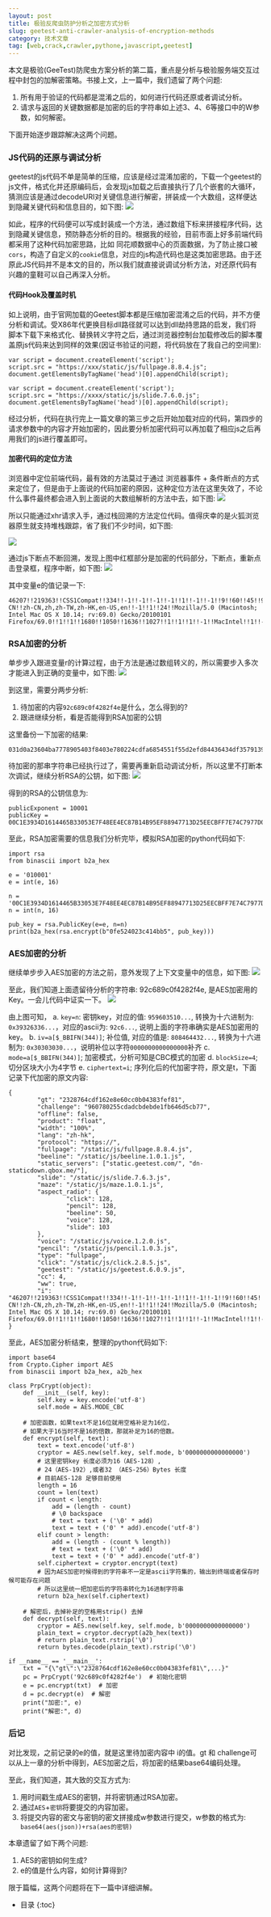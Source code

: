 ```yaml
---
layout: post
title: 极验反爬虫防护分析之加密方式分析
slug: geetest-anti-crawler-analysis-of-encryption-methods
category: 技术文章
tag: [web,crack,crawler,pythone,javascript,geetest]
---
```


本文是极验(GeeTest)防爬虫方案分析的第二篇，重点是分析与极验服务端交互过程中封包的加解密策略。书接上文，上一篇中，我们遗留了两个问题:<!-- More -->

1. 所有用于验证的代码都是混淆之后的，如何进行代码还原或者调试分析。
1. 请求与返回的关键数据都是加密的后的字符串如上述3、4、6等接口中的W参数，如何解密。

下面开始逐步跟踪解决这两个问题。

### JS代码的还原与调试分析

geetest的js代码不单是简单的压缩，应该是经过混淆加密的，下载一个geetest的js文件，格式化并还原编码后，会发现js加载之后直接执行了几个嵌套的大循环，猜测应该是通过decodeURI对关键信息进行解密，拼装成一个大数组，这样便达到隐藏关键代码和信息目的，如下图:
![](https://{{site.resource_url}}/uploads/2020/12/16073946152241.jpg)

如此，程序的代码便可以写成封装成一个方法，通过数组下标来拼接程序代码，达到隐藏关键信息，预防静态分析的目的。根据我的经验，目前市面上好多前端代码都采用了这种代码加密思路，比如 同花顺数据中心的页面数据，为了防止接口被`cors`，构造了自定义的`cookie`信息，对应的js构造代码也是这类加密思路。由于还原此JS代码并不是本文的目的，所以我们就直接说调试分析方法，对还原代码有兴趣的童鞋可以自己再深入分析。

#### 代码Hook及覆盖时机
如上说明，由于官网加载的Geetest脚本都是压缩加密混淆之后的代码，并不方便分析和调试。受X86年代更换目标dll路径就可以达到dll劫持思路的启发，我们将脚本下载下来格式化、替换转义字符之后，通过浏览器控制台加载修改后的脚本覆盖原js代码来达到同样的效果(因证书验证的问题，将代码放在了我自己的空间里):
```
var script = document.createElement('script');
script.src = "https://xxx/static/js/fullpage.8.8.4.js";
document.getElementsByTagName('head')[0].appendChild(script);

var script = document.createElement('script');
script.src = "https://xxxx/static/js/slide.7.6.0.js";
document.getElementsByTagName('head')[0].appendChild(script);
```

经过分析，代码在执行完上一篇文章的第三步之后开始加载对应的代码，第四步的请求参数中的内容才开始加密的，因此要分析加密代码可以再加载了相应js之后再用我们的js进行覆盖即可。

#### 加密代码的定位方法

浏览器中定位前端代码，最有效的方法莫过于通过 浏览器事件 + 条件断点的方式来定位了，但是由于上面说的代码加密的原因，这种定位方法在这里失效了，不论什么事件最终都会进入到上面说的大数组解析的方法中去，如下图:
![](https://{{site.resource_url}}/uploads/2020/12/16073947317128.jpg)

所以只能通过xhr请求入手，通过栈回溯的方法定位代码。值得庆幸的是火狐浏览器原生就支持堆栈跟踪，省了我们不少时间，如下图:

![](https://{{site.resource_url}}/uploads/2020/12/16073946783895.jpg)

通过js下断点不断回溯，发现上图中红框部分是加密的代码部分，下断点，重新点击登录框，程序中断，如下图:
![](https://{{site.resource_url}}/uploads/2020/12/16073947573729.jpg)

其中变量e的值记录一下:
```
46207!!219363!!CSS1Compat!!334!!-1!!-1!!-1!!-1!!1!!-1!!-1!!9!!60!!45!!9!!15!!-1!!-1!!-1!!-1!!-1!!1!!-1!!-1!!231!!2!!-1!!-1!!-1!!157!!23!!44!!23!!1396!!279!!1396!!877!!zh-CN!!zh-CN,zh,zh-TW,zh-HK,en-US,en!!-1!!1!!24!!Mozilla/5.0 (Macintosh; Intel Mac OS X 10.14; rv:69.0) Gecko/20100101 Firefox/69.0!!1!!1!!1680!!1050!!1636!!1027!!1!!1!!1!!-1!!MacIntel!!1!!-8!!805a6cdeadd4f48ade985597f74928cb!!cc03697d39800df1ef0d2229132a62e8!!!!0!!-1!!0!!4!!AndaleMono,Arial,ArialBlack,ArialNarrow,ArialRoundedMTBold,ArialUnicodeMS,ComicSansMS,Courier,CourierNew,Geneva,Georgia,Helvetica,HelveticaNeue,Impact,LUCIDAGRANDE,MicrosoftSansSerif,Monaco,Palatino,Tahoma,Times,TimesNewRoman,TrebuchetMS,Verdana!!1568168747074!!-1,-1,-15,0,0,0,0,97,230,2,134245,8,7,441,444,992,3151782,3151782,3151970,-1!!-1!!-1!!577!!75!!49!!222!!75!!false!!false
```

### RSA加密的分析
单步步入跟进变量r的计算过程，由于方法是通过数组转义的，所以需要步入多次才能进入到正确的变量中，如下图:
![](https://{{site.resource_url}}/uploads/2020/12/16073947737101.jpg)

到这里，需要分两步分析:
1. 待加密的内容`92c689c0f4282f4e`是什么，怎么得到的?
1. 跟进继续分析，看是否能得到RSA加密的公钥

这里备份一下加密的结果:
```
031d0a23604ba7778905403f8403e780224cdfa6854551f55d2efd84436434df3579139c391d0b34d2ff91cbb29bf24902cf2dc1b03e165db3601d5f6cdbb6a1f1ef81f03b8085c5606671b50f22db362f8ddfec89551f163f96e84b1e22387b6e229fe1ab2ab76f8dcc2a8a15b840ebad8c75b7afbf126f2b6f33f478774e8d
```

待加密的那串字符串已经执行过了，需要再重新启动调试分析，所以这里不打断本次调试，继续分析RSA的公钥，如下图:
![](https://{{site.resource_url}}/uploads/2020/12/16073947987860.jpg)

得到的RSA的公钥信息为:
```
publicExponent = 10001
publicKey = 00C1E3934D1614465B33053E7F48EE4EC87B14B95EF88947713D25EECBFF7E74C7977D02DC1D9451F79DD5D1C10C29ACB6A9B4D6FB7D0A0279B6719E1772565F09AF627715919221AEF91899CAE08C0D686D748B20A3603BE2318CA6BC2B59706592A9219D0BF05C9F65023A21D2330807252AE0066D59CEEFA5F2748EA80BAB81
```

至此，RSA加密需要的信息我们分析完毕，模拟RSA加密的python代码如下:
```
import rsa
from binascii import b2a_hex

e = '010001'
e = int(e, 16)

n = '00C1E3934D1614465B33053E7F48EE4EC87B14B95EF88947713D25EECBFF7E74C7977D02DC1D9451F79DD5D1C10C29ACB6A9B4D6FB7D0A0279B6719E1772565F09AF627715919221AEF91899CAE08C0D686D748B20A3603BE2318CA6BC2B59706592A9219D0BF05C9F65023A21D2330807252AE0066D59CEEFA5F2748EA80BAB81'
n = int(n, 16)

pub_key = rsa.PublicKey(e=e, n=n)
print(b2a_hex(rsa.encrypt(b"0fe524023c414bb5", pub_key)))
```

### AES加密的分析
继续单步步入AES加密的方法之前，意外发现了上下文变量中的信息，如下图:
![](https://{{site.resource_url}}/uploads/2020/12/16073948181232.jpg)

至此，我们知道上面遗留待分析的字符串: 92c689c0f4282f4e, 是AES加密用的Key。一会儿代码中证实一下。
![](https://{{site.resource_url}}/uploads/2020/12/16073948312600.jpg)

由上图可知，
a. `key=n`: 密钥key，对应的值: `959603510...`, 转换为十六进制为: `0x39326336...`，对应的ascii为: `92c6...`, 说明上面的字符串确实是AES加密用的key。
b. `iv=a[$_BBIFN(344)]`; 补位值, 对应的值是: `808464432...`, 转换为十六进制为: `0x30303030...`，说明补位以字符`0000000000000000`补齐
c. `mode=a[$_BBIFN(344)]`; 加密模式，分析可知是CBC模式的加密
d. `blockSize=4`; 切分区块大小为4字节
e. `ciphertext=i`; 序列化后的代加密字符，原文是t，下面记录下代加密的原文内容:
```
{
        "gt": "2328764cdf162e8e60cc0b04383fef81",
        "challenge": "960780255cdadcbdebde1fb646d5cb77",
        "offline": false,
        "product": "float",
        "width": "100%",
        "lang": "zh-hk",
        "protocol": "https://",
        "fullpage": "/static/js/fullpage.8.8.4.js",
        "beeline": "/static/js/beeline.1.0.1.js",
        "static_servers": ["static.geetest.com/", "dn-staticdown.qbox.me/"],
        "slide": "/static/js/slide.7.6.3.js",
        "maze": "/static/js/maze.1.0.1.js",
        "aspect_radio": {
                "click": 128,
                "pencil": 128,
                "beeline": 50,
                "voice": 128,
                "slide": 103
        },
        "voice": "/static/js/voice.1.2.0.js",
        "pencil": "/static/js/pencil.1.0.3.js",
        "type": "fullpage",
        "click": "/static/js/click.2.8.5.js",
        "geetest": "/static/js/geetest.6.0.9.js",
        "cc": 4,
        "ww": true,
        "i": "46207!!219363!!CSS1Compat!!334!!-1!!-1!!-1!!-1!!1!!-1!!-1!!9!!60!!45!!9!!15!!-1!!-1!!-1!!-1!!-1!!1!!-1!!-1!!231!!2!!-1!!-1!!-1!!157!!23!!44!!23!!1396!!279!!1396!!877!!zh-CN!!zh-CN,zh,zh-TW,zh-HK,en-US,en!!-1!!1!!24!!Mozilla/5.0 (Macintosh; Intel Mac OS X 10.14; rv:69.0) Gecko/20100101 Firefox/69.0!!1!!1!!1680!!1050!!1636!!1027!!1!!1!!1!!-1!!MacIntel!!1!!-8!!805a6cdeadd4f48ade985597f74928cb!!cc03697d39800df1ef0d2229132a62e8!!!!0!!-1!!0!!4!!AndaleMono,Arial,ArialBlack,ArialNarrow,ArialRoundedMTBold,ArialUnicodeMS,ComicSansMS,Courier,CourierNew,Geneva,Georgia,Helvetica,HelveticaNeue,Impact,LUCIDAGRANDE,MicrosoftSansSerif,Monaco,Palatino,Tahoma,Times,TimesNewRoman,TrebuchetMS,Verdana!!1568168747074!!-1,-1,-15,0,0,0,0,97,230,2,134245,8,7,441,444,992,3151782,3151782,3151970,-1!!-1!!-1!!577!!75!!49!!222!!75!!false!!false"
}
```

至此，AES加密分析结束，整理的python代码如下:
```
import base64
from Crypto.Cipher import AES
from binascii import b2a_hex, a2b_hex

class PrpCrypt(object):
    def __init__(self, key):
        self.key = key.encode('utf-8')
        self.mode = AES.MODE_CBC

    # 加密函数，如果text不足16位就用空格补足为16位，
    # 如果大于16当时不是16的倍数，那就补足为16的倍数。
    def encrypt(self, text):
        text = text.encode('utf-8')
        cryptor = AES.new(self.key, self.mode, b'0000000000000000')
        # 这里密钥key 长度必须为16（AES-128）,
        # 24（AES-192）,或者32 （AES-256）Bytes 长度
        # 目前AES-128 足够目前使用
        length = 16
        count = len(text)
        if count < length:
            add = (length - count)
            # \0 backspace
            # text = text + ('\0' * add)
            text = text + ('0' * add).encode('utf-8')
        elif count > length:
            add = (length - (count % length))
            # text = text + ('\0' * add)
            text = text + ('0' * add).encode('utf-8')
        self.ciphertext = cryptor.encrypt(text)
        # 因为AES加密时候得到的字符串不一定是ascii字符集的，输出到终端或者保存时候可能存在问题
        # 所以这里统一把加密后的字符串转化为16进制字符串
        return b2a_hex(self.ciphertext)

    # 解密后，去掉补足的空格用strip() 去掉
    def decrypt(self, text):
        cryptor = AES.new(self.key, self.mode, b'0000000000000000')
        plain_text = cryptor.decrypt(a2b_hex(text))
        # return plain_text.rstrip('\0')
        return bytes.decode(plain_text).rstrip('\0')

if __name__ == '__main__':
    txt = "{\"gt\":\"2328764cdf162e8e60cc0b04383fef81\",...}"
    pc = PrpCrypt('92c689c0f4282f4e')  # 初始化密钥
    e = pc.encrypt(txt)  # 加密
    d = pc.decrypt(e)  # 解密
    print("加密:", e)
    print("解密:", d)
```

### 后记
对比发现，之前记录的e的值，就是这里待加密内容中 i的值。gt 和 challenge可以从上一章的分析中得到，AES加密之后，将加密的结果base64编码处理。

至此，我们知道，其大致的交互方式为:

1. 用时间戳生成AES的密钥，并将密钥通过RSA加密。
1. 通过`AES`+`密钥`将要提交的内容加密。
1. 将提交内容的密文与密钥的密文拼接成w参数进行提交，w参数的格式为: `base64(aes(json))+rsa(aes的密钥)`

本章遗留了如下两个问题:

1. AES的密钥如何生成?
2. e的值是什么内容，如何计算得到?

限于篇幅，这两个问题将在下一篇中详细讲解。


* 目录
{:toc}
